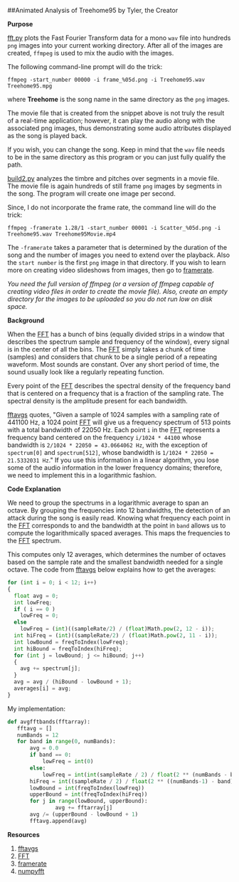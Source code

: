##Animated Analysis of Treehome95 by Tyler, the Creator

**Purpose**

[fft.py] plots the Fast Fourier Transform data for a mono ```wav``` file into hundreds
```png``` images into your current working directory. After all of the images are created,
```ffmpeg``` is used to mix the audio with the images. 

The following command-line prompt will do the trick:
```
ffmpeg -start_number 00000 -i frame_%05d.png -i Treehome95.wav Treehome95.mpg
```
where **Treehome** is the song name in the same directory as the ```png``` images.

The movie file that is created from the snippet above is not truly the result of a 
real-time application; however, it can play the audio along with the associated png 
images, thus demonstrating some audio attributes displayed as the song is played back. 

If you wish, you can change the song. Keep in mind that the ```wav``` file needs to be
in the same directory as this program or you can just fully qualify the path.


[build2.py] analyzes the timbre and pitches over segments in a movie file. The movie file is again hundreds 
of still frame ```png``` images by segments in the song. The program will create one image per second.

Since, I do not incorporate the frame rate, the command line will do the trick:
```
ffmpeg -framerate 1.28/1 -start_number 00001 -i Scatter_%05d.png -i Treehome95.wav Treehome95Movie.mp4
```
The ```-framerate``` takes a parameter that is determined by the duration of the song and the number
of images you need to extend over the playback. Also the ```start number``` is the first ```png``` image in that directory.
If you wish to learn more on creating video slideshows from images, then go to [framerate]. 

*You need the full version of ffmpeg (or a version of ffmpeg capable of creating video 
files in order to create the movie file). Also, create an empty directory for
the images to be uploaded so you do not run low on disk space.*

**Background**

When the [FFT] has a bunch of bins (equally divided strips in a window that describes the spectrum sample and frequency of the window), every signal is in the center of all the bins. The [FFT] simply takes a chunk of time (samples) and considers that chunk to be a single period of a repeating waveform. Most sounds are constant. Over any short period of time, the sound usually look like a regularly repeating function.

Every point of the [FFT] describes the spectral density of the frequency band that is centered on a frequency that is a fraction of the sampling rate. The spectral density is the amplitude present for each bandwidth. 

[fftavgs] quotes, "Given a sample of 1024 samples with a sampling rate of 441100 Hz, a 1024 point [FFT] will give
us a frequency spectrum of 513 points with a total bandwidth of 22050 Hz. Each point ```i``` in the
[FFT] represents a frequency band centered on the frequency ```i/1024 * 44100``` whose bandwidth is 
```2/1024 * 22050 = 43.0664062 Hz```, with the exception of ```spectrum[0]``` and ```spectrum[512]```,
whose bandwidth is ```1/1024 * 22050 = 21.5332031 Hz```." If you use this information in a linear algorithm,
you lose some of the audio information in the lower frequency domains; therefore, we need to implement
this in a logarithmic fashion.

**Code Explanation**

We need to group the spectrums in a logarithmic average to span an octave. By grouping the frequencies
into 12 bandwidths, the detection of an attack during the song is easily read. Knowing what frequency 
each point in the [FFT] corresponds to and the bandwidth at the point in ```band``` allows
us to compute the logarithmically spaced averages. This maps the frequencies to the [FFT] spectrum.

This computes only 12 averages, which determines the number of octaves based on the sample rate and the 
smallest bandwidth needed for a single octave. The code from [fftavgs] below explains how to get the averages:

```python
for (int i = 0; i < 12; i++)
{
  float avg = 0;
  int lowFreq;
  if ( i == 0 ) 
    lowFreq = 0;
  else
    lowFreq = (int)((sampleRate/2) / (float)Math.pow(2, 12 - i));
  int hiFreq = (int)((sampleRate/2) / (float)Math.pow(2, 11 - i));
  int lowBound = freqToIndex(lowFreq);
  int hiBound = freqToIndex(hiFreq);
  for (int j = lowBound; j <= hiBound; j++)
  {
    avg += spectrum[j];
  }
  avg = avg / (hiBound - lowBound + 1);
  averages[i] = avg;
}
```

My implementation:
 ```python
def avgfftbands(fftarray):
    fftavg = []
    numBands = 12
    for band in range(0, numBands):
        avg = 0.0
        if band == 0:
            lowFreq = int(0)
        else:
            lowFreq = int(int(sampleRate / 2) / float(2 ** (numBands - band)))		  
        hiFreq = int((sampleRate / 2) / float(2 ** ((numBands-1) - band)))
        lowBound = int(freqToIndex(lowFreq))
        upperBound = int(freqToIndex(hiFreq))
        for j in range(lowBound, upperBound):
                avg += fftarray[j]			
        avg /= (upperBound - lowBound + 1)
        fftavg.append(avg)
 ```

**Resources**

1. [fftavgs]
2. [FFT]
3. [framerate]
4. [numpyfft]

[numpyfft]: http://docs.scipy.org/doc/numpy/reference/generated/numpy.fft.fft.html
[fftavgs]: http://code.compartmental.net/2007/03/21/fft-averages/comment-page-1/
[FFT]: https://www.youtube.com/watch?v=tqcZrPMi4nk
[framerate]: https://trac.ffmpeg.org/wiki/Create%20a%20video%20slideshow%20from%20images
[fft.py]: https://github.com/JoePaxton/ResearchModule3/blob/master/fft.py
[build2.py]: https://github.com/JoePaxton/ResearchModule3/blob/master/build2.py
